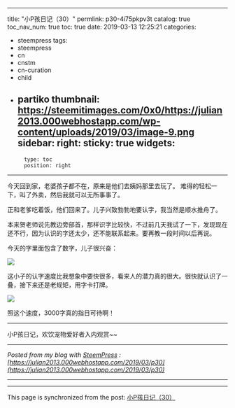 
---
title: "小P孩日记（30）"
permlink: p30-4i75pkpv3t
catalog: true
toc_nav_num: true
toc: true
date: 2019-03-13 12:25:21
categories:
- steempress
tags:
- steempress
- cn
- cnstm
- cn-curation
- child
- partiko
thumbnail: https://steemitimages.com/0x0/https://julian2013.000webhostapp.com/wp-content/uploads/2019/03/image-9.png
sidebar:
    right:
        sticky: true
widgets:
    -
        type: toc
        position: right
---


今天回到家，老婆孩子都不在，原来是他们去姨妈那里去玩了。 难得的轻松一下，叫了外卖，然后我就可以无所事事了。 

正和老爹吃着饭，他们回来了。儿子兴致勃勃地要认字，我当然是顺水推舟了。

本来贺老师说先教边旁部首，那样识字比较快，不过前几天我试了一下，发现现在还不行，因为认识的字还太少，还不能联系起来。要再教一段时间以后再说。

今天的字里面包含了数字，儿子很兴奋：

![](https://steemitimages.com/0x0/https://julian2013.000webhostapp.com/wp-content/uploads/2019/03/image-9.png)

这小子的认字速度比我想象中要快很多，看来人的潜力真的很大。很快就认识了一叠，接下来还是老规矩，用字卡打牌。

![](https://steemitimages.com/0x0/https://julian2013.000webhostapp.com/wp-content/uploads/2019/03/image-8.png)

照这个速度，3000字真的指日可待啊！

***

小P孩日记，欢饮宠物爱好者入内观赏~~

 

---

_Posted from my blog with [SteemPress](https://wordpress.org/plugins/steempress/) : [https://julian2013.000webhostapp.com/2019/03/p30](https://julian2013.000webhostapp.com/2019/03/p30)_

---

- - -

This page is synchronized from the post: [小P孩日记（30）](https://steemit.com/@julian2013/p30-4i75pkpv3t)
